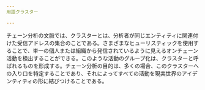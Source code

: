 ```yaml
---
用語クラスター

---
```

チェーン分析の文脈では、クラスターとは、分析者が同じエンティティに関連付けた受信アドレスの集合のことである。さまざまなヒューリスティックを使用することで、単一の個人または組織から発信されているように見えるオンチェーン活動を検出することができる。このような活動のグループ化は、クラスターと呼ばれるものを形成する。チェーン分析の目的は、多くの場合、このクラスターへの入り口を特定することであり、それによってすべての活動を現実世界のアイデンティティの形に結びつけることである。